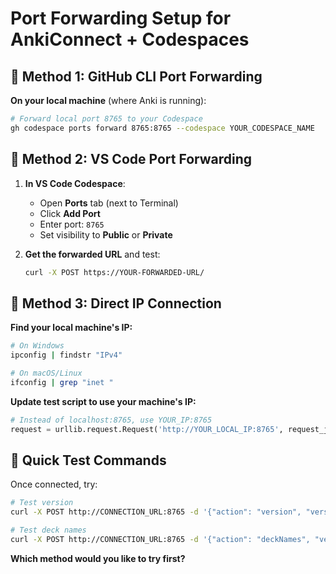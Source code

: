 # Port Forwarding Setup for AnkiConnect + Codespaces

## 🔧 Method 1: GitHub CLI Port Forwarding

**On your local machine** (where Anki is running):

```bash
# Forward local port 8765 to your Codespace
gh codespace ports forward 8765:8765 --codespace YOUR_CODESPACE_NAME
```

## 🔧 Method 2: VS Code Port Forwarding

1. **In VS Code Codespace**:
   - Open **Ports** tab (next to Terminal)
   - Click **Add Port**
   - Enter port: `8765`
   - Set visibility to **Public** or **Private**

2. **Get the forwarded URL** and test:
   ```bash
   curl -X POST https://YOUR-FORWARDED-URL/
   ```

## 🔧 Method 3: Direct IP Connection

**Find your local machine's IP:**
```bash
# On Windows
ipconfig | findstr "IPv4"

# On macOS/Linux  
ifconfig | grep "inet "
```

**Update test script to use your machine's IP:**
```python
# Instead of localhost:8765, use YOUR_IP:8765
request = urllib.request.Request('http://YOUR_LOCAL_IP:8765', request_json)
```

## 🎯 Quick Test Commands

Once connected, try:
```bash
# Test version
curl -X POST http://CONNECTION_URL:8765 -d '{"action": "version", "version": 6}'

# Test deck names  
curl -X POST http://CONNECTION_URL:8765 -d '{"action": "deckNames", "version": 6}'
```

**Which method would you like to try first?**
